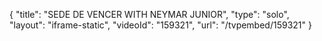 {
    "title": "SEDE DE VENCER WITH NEYMAR JUNIOR",
    "type": "solo",
    "layout": "iframe-static",
    "videoId": "159321",
    "url": "\/tvpembed\/159321"
}